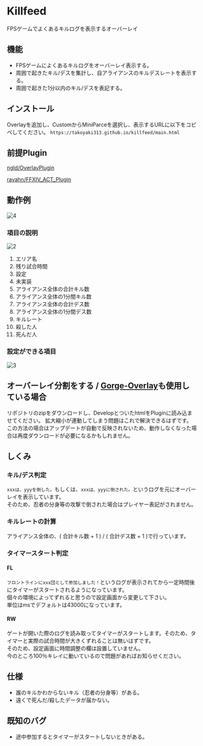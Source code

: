 # Killfeed
FPSゲームでよくあるキルログを表示するオーバーレイ

## 機能
- FPSゲームによくあるキルログをオーバーレイ表示する。
- 周囲で起きたキル/デスを集計し、自アライアンスのキルデスレートを表示する。
- 周囲で起きた1分以内のキル/デスを表記する。

## インストール
Overlayを追加し、CustomからMiniParceを選択し、表示するURLに以下をコピペしてください。
`https://takoyaki313.github.io/killfeed/main.html`


## 前提Plugin
[ngld/OverlayPlugin](https://github.com/ngld/OverlayPlugin)

[ravahn/FFXIV_ACT_Plugin](https://github.com/ravahn/FFXIV_ACT_Plugin)

## 動作例
![4](https://user-images.githubusercontent.com/40759792/135251367-0b79e1ed-9b75-4398-b127-0b530f32b7e6.PNG)　
### 項目の説明
![2](https://user-images.githubusercontent.com/40759792/135261504-1cf54532-17aa-4afa-81ee-faa0fbf19c32.PNG)  
1. エリア名  
2. 残り試合時間
3. 設定
4. 未実装
5. アライアンス全体の合計キル数
6. アライアンス全体の1分間キル数
7. アライアンス全体の合計デス数
8. アライアンス全体の1分間デス数
9. キルレート
10. 殺した人
11. 死んだ人
### 設定ができる項目　
![3](https://user-images.githubusercontent.com/40759792/135247961-3736c520-3826-42d8-b825-288c3a68b7d5.PNG)

## オーバーレイ分割をする / [Gorge-Overlay](https://github.com/takoyaki313/Gorge-Overlay)も使用している場合
リポジトリのzipをダウンロードし、DevelopとついたhtmlをPluginに読み込ませてください。  拡大縮小が連動してしまう問題はこれで解決できるはずです。    
この方法の場合はアップデートが自動で反映されないため、動作しなくなった場合は再度ダウンロードが必要になるかもしれません。  
## しくみ
### キル/デス判定
`xxxは、yyyを倒した。`もしくは、`xxxは、yyyに倒された。`というログを元にオーバーレイを表示しています。  
そのため、忍者の分身等の攻撃で倒された場合はプレイヤー表記がされません。
### キルレートの計算
アライアンス全体の、( 合計キル数 + 1 ) / ( 合計デス数 + 1 )で行っています。  
### タイマースタート判定
#### FL
`フロントラインにxxx団として参加しました！`というログが表示されてから一定時間後にタイマーがスタートされるようになっています。  
個々の環境によってずれると思うので設定画面から変更して下さい。  
単位はmsでデフォルトは43000になっています。
#### RW
ゲートが開いた際のログを読み取ってタイマーがスタートします。そのため、タイマーと実際の試合時間が大きくずれることは無いはずです。  
そのため、設定画面に時間調整の欄は設置していません。  
今のところ100％キレイに動いているので問題があればお知らせください。
## 仕様
- 誰のキルかわからないキル（忍者の分身等）がある。
- 遠くで死んだ/殺したデータが届かない。

## 既知のバグ
- 途中参加するとタイマーがスタートしないときがある。
